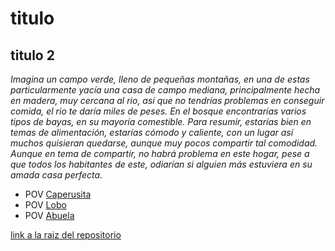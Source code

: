 # titulo
## titulo 2

*Imagina un campo verde, lleno de pequeñas montañas, en una de estas particularmente yacía una casa de campo mediana, principalmente hecha en madera, muy cercana al rio, así que no tendrías problemas en conseguir comida, el rio te daría miles de peses. En el bosque encontrarías varios tipos de bayas, en su mayoría comestible. Para resumir, estarías bien en temas de alimentación, estarías cómodo y caliente, con un lugar así muchos quisieran quedarse, aunque muy pocos compartir tal comodidad. Aunque en tema de compartir, no habrá problema en este hogar, pese a que todos los habitantes de este, odiarían si alguien más estuviera en su amada casa perfecta.*









- POV [Caperusita](./modulo1.md)
- POV [Lobo](./modulo2.md)
- POV [Abuela](./modulo3.md)

[link a la raiz del repositorio](https://github.com/jcarroyos-teaching/mi-primer-relato-hipermedia/)
